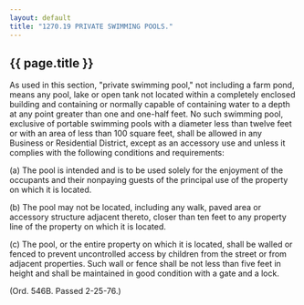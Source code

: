 ```yaml
---
layout: default 
title: "1270.19 PRIVATE SWIMMING POOLS."
---
```


{{ page.title }}
----------------

As used in this section, "private swimming pool," not including a farm
pond, means any pool, lake or open tank not located within a completely
enclosed building and containing or normally capable of containing water
to a depth at any point greater than one and one-half feet. No such
swimming pool, exclusive of portable swimming pools with a diameter less
than twelve feet or with an area of less than 100 square feet, shall be
allowed in any Business or Residential District, except as an accessory
use and unless it complies with the following conditions and
requirements:

​(a) The pool is intended and is to be used solely for the enjoyment of
the occupants and their nonpaying guests of the principal use of the
property on which it is located.

​(b) The pool may not be located, including any walk, paved area or
accessory structure adjacent thereto, closer than ten feet to any
property line of the property on which it is located.

​(c) The pool, or the entire property on which it is located, shall be
walled or fenced to prevent uncontrolled access by children from the
street or from adjacent properties. Such wall or fence shall be not less
than five feet in height and shall be maintained in good condition with
a gate and a lock.

(Ord. 546B. Passed 2-25-76.)
